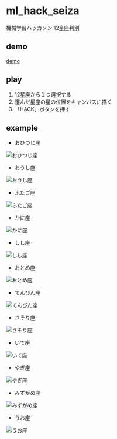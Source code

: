 # ml_hack_seiza

機械学習ハッカソン
12星座判別

## demo

[demo](https://shooontan.github.io/ml_hack_seiza/)

## play

1. 12星座から１つ選択する
2. 選んだ星座の星の位置をキャンバスに描く
3. 「HACK」ボタンを押す

## example
* おひつじ座
<img src="https://raw.githubusercontent.com/shooontan/ml_hack_seiza/master/data/test/ohitsuzi/seiza_20170906_213718.jpg" alt="おひつじ座" title="おひつじ座">

* おうし座
<img src="https://raw.githubusercontent.com/shooontan/ml_hack_seiza/master/data/test/ousi/seiza_20170909_123954.png" alt="おうし座" title="おうし座">

* ふたご座
<img src="https://raw.githubusercontent.com/shooontan/ml_hack_seiza/master/data/test/hutago/seiza_20170909_125908.png" alt="ふたご座" title="ふたご座">

* かに座
<img src="https://raw.githubusercontent.com/shooontan/ml_hack_seiza/master/data/test/kani/seiza_20170909_123333.png" alt="かに座" title="かに座">

* しし座
<img src="https://raw.githubusercontent.com/shooontan/ml_hack_seiza/master/data/test/sisi/seiza_20170909_154539.png" alt="しし座" title="しし座">

* おとめ座
<img src="https://raw.githubusercontent.com/shooontan/ml_hack_seiza/master/data/test/otome/seiza_20170909_160006.png" alt="おとめ座" title="おとめ座">

* てんびん座
<img src="https://raw.githubusercontent.com/shooontan/ml_hack_seiza/master/data/test/tenbin/seiza_20170909_113328.png" alt="てんびん座" title="てんびん座">

* さそり座
<img src="https://raw.githubusercontent.com/shooontan/ml_hack_seiza/master/data/test/sasori/seiza_20170906_213843.jpg" alt="さそり座" title="さそり座">

* いて座
<img src="https://raw.githubusercontent.com/shooontan/ml_hack_seiza/master/data/test/ite/seiza_20170909_161701.png" alt="いて座" title="いて座">

* やぎ座
<img src="https://raw.githubusercontent.com/shooontan/ml_hack_seiza/master/data/test/yagi/seiza_20170909_164114.png" alt="やぎ座" title="やぎ座">

* みずがめ座
<img src="https://raw.githubusercontent.com/shooontan/ml_hack_seiza/master/data/test/mizugame/seiza_20170909_172131.png" alt="みずがめ座" title="みずがめ座">

* うお座
<img src="https://raw.githubusercontent.com/shooontan/ml_hack_seiza/master/data/test/uo/seiza_20170909_173039.png" alt="うお座" title="うお座">

